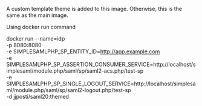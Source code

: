  A custom template theme is added to this image.
 Otherwise, this is the same as the main image.
 
 Using docker run command

docker run --name=idp \
  -p 8080:8080 \
  -e SIMPLESAMLPHP_SP_ENTITY_ID=http://app.example.com \
  -e SIMPLESAMLPHP_SP_ASSERTION_CONSUMER_SERVICE=http://localhost/simplesaml/module.php/saml/sp/saml2-acs.php/test-sp \
  -e SIMPLESAMLPHP_SP_SINGLE_LOGOUT_SERVICE=http://localhost/simplesaml/module.php/saml/sp/saml2-logout.php/test-sp \
  -d jjposti/saml20:themed
 
